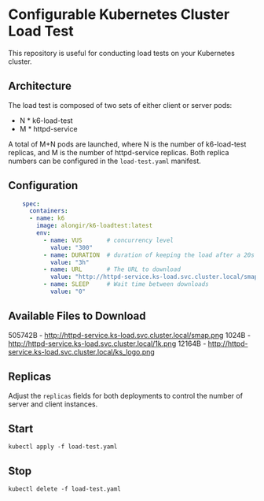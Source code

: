 # Configurable Kubernetes Cluster Load Test

This repository is useful for conducting load tests on your Kubernetes cluster.

## Architecture

The load test is composed of two sets of either client or server pods:

- N * k6-load-test
- M * httpd-service

A total of M+N pods are launched, where N is the number of k6-load-test replicas, and M is the number of httpd-service replicas. Both replica numbers can be configured in the `load-test.yaml` manifest.

## Configuration

```yaml
    spec:
      containers:
      - name: k6
        image: alongir/k6-loadtest:latest
        env:
          - name: VUS       # concurrency level
            value: "300"
          - name: DURATION  # duration of keeping the load after a 20s ramp up
            value: "3h"
          - name: URL       # The URL to download
            value: "http://httpd-service.ks-load.svc.cluster.local/smap.png"
          - name: SLEEP     # Wait time between downloads
            value: "0"
```
## Available Files to Download
505742B - http://httpd-service.ks-load.svc.cluster.local/smap.png
1024B   - http://httpd-service.ks-load.svc.cluster.local/1k.png
12164B   - http://httpd-service.ks-load.svc.cluster.local/ks_logo.png

## Replicas
Adjust the `replicas` fields for both deployments to control the number of server and client instances.

## Start

```shell
kubectl apply -f load-test.yaml
```

## Stop

```shell
kubectl delete -f load-test.yaml
```